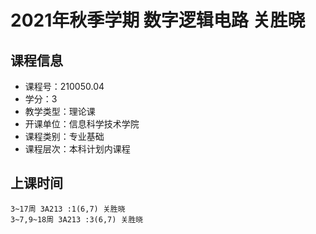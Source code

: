 # 2021年秋季学期 数字逻辑电路 关胜晓






## 课程信息

- 课程号：210050.04
- 学分：3
- 教学类型：理论课
- 开课单位：信息科学技术学院
- 课程类别：专业基础
- 课程层次：本科计划内课程

## 上课时间

```
3~17周 3A213 :1(6,7) 关胜晓
3~7,9~18周 3A213 :3(6,7) 关胜晓
```


